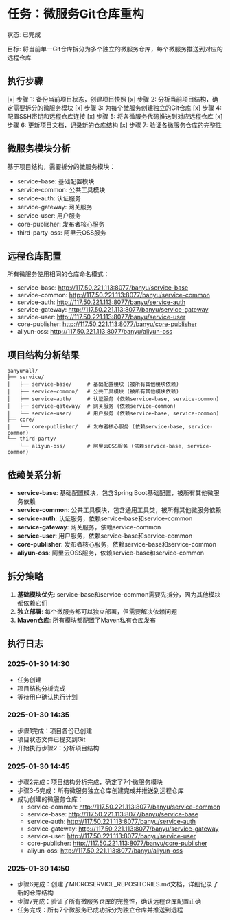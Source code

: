 # 任务：微服务Git仓库重构
状态: 已完成

目标: 将当前单一Git仓库拆分为多个独立的微服务仓库，每个微服务推送到对应的远程仓库

## 执行步骤
[x] 步骤 1: 备份当前项目状态，创建项目快照
[x] 步骤 2: 分析当前项目结构，确定需要拆分的微服务模块
[x] 步骤 3: 为每个微服务创建独立的Git仓库
[x] 步骤 4: 配置SSH密钥和远程仓库连接
[x] 步骤 5: 将各微服务代码推送到对应远程仓库
[x] 步骤 6: 更新项目文档，记录新的仓库结构
[x] 步骤 7: 验证各微服务仓库的完整性

## 微服务模块分析
基于项目结构，需要拆分的微服务模块：
- service-base: 基础配置模块
- service-common: 公共工具模块  
- service-auth: 认证服务
- service-gateway: 网关服务
- service-user: 用户服务
- core-publisher: 发布者核心服务
- third-party-oss: 阿里云OSS服务

## 远程仓库配置
所有微服务使用相同的仓库命名模式：
- service-base: http://117.50.221.113:8077/banyu/service-base
- service-common: http://117.50.221.113:8077/banyu/service-common
- service-auth: http://117.50.221.113:8077/banyu/service-auth
- service-gateway: http://117.50.221.113:8077/banyu/service-gateway
- service-user: http://117.50.221.113:8077/banyu/service-user
- core-publisher: http://117.50.221.113:8077/banyu/core-publisher
- aliyun-oss: http://117.50.221.113:8077/banyu/aliyun-oss

## 项目结构分析结果
```
banyuMall/
├── service/
│   ├── service-base/     # 基础配置模块 (被所有其他模块依赖)
│   ├── service-common/   # 公共工具模块 (被所有其他模块依赖)
│   ├── service-auth/     # 认证服务 (依赖service-base, service-common)
│   ├── service-gateway/  # 网关服务 (依赖service-common)
│   └── service-user/     # 用户服务 (依赖service-base, service-common)
├── core/
│   └── core-publisher/   # 发布者核心服务 (依赖service-base, service-common)
└── third-party/
    └── aliyun-oss/       # 阿里云OSS服务 (依赖service-base, service-common)
```

## 依赖关系分析
- **service-base**: 基础配置模块，包含Spring Boot基础配置，被所有其他微服务依赖
- **service-common**: 公共工具模块，包含通用工具类，被所有其他微服务依赖
- **service-auth**: 认证服务，依赖service-base和service-common
- **service-gateway**: 网关服务，依赖service-common
- **service-user**: 用户服务，依赖service-base和service-common
- **core-publisher**: 发布者核心服务，依赖service-base和service-common
- **aliyun-oss**: 阿里云OSS服务，依赖service-base和service-common

## 拆分策略
1. **基础模块优先**: service-base和service-common需要先拆分，因为其他模块都依赖它们
2. **独立部署**: 每个微服务都可以独立部署，但需要解决依赖问题
3. **Maven仓库**: 所有模块都配置了Maven私有仓库发布


## 执行日志
### 2025-01-30 14:30
- 任务创建
- 项目结构分析完成
- 等待用户确认执行计划

### 2025-01-30 14:35
- 步骤1完成：项目备份已创建
- 项目状态文件已提交到Git
- 开始执行步骤2：分析项目结构

### 2025-01-30 14:45
- 步骤2完成：项目结构分析完成，确定了7个微服务模块
- 步骤3-5完成：所有微服务独立仓库创建完成并推送到远程仓库
- 成功创建的微服务仓库：
  - service-common: http://117.50.221.113:8077/banyu/service-common
  - service-base: http://117.50.221.113:8077/banyu/service-base
  - service-auth: http://117.50.221.113:8077/banyu/service-auth
  - service-gateway: http://117.50.221.113:8077/banyu/service-gateway
  - service-user: http://117.50.221.113:8077/banyu/service-user
  - core-publisher: http://117.50.221.113:8077/banyu/core-publisher
  - aliyun-oss: http://117.50.221.113:8077/banyu/aliyun-oss

### 2025-01-30 14:50
- 步骤6完成：创建了MICROSERVICE_REPOSITORIES.md文档，详细记录了新的仓库结构
- 步骤7完成：验证了所有微服务仓库的完整性，确认远程仓库配置正确
- 任务完成：所有7个微服务已成功拆分为独立仓库并推送到远程 